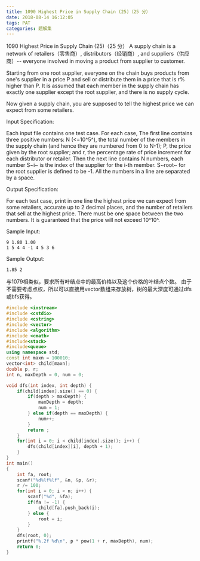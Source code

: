 ```yaml
---
title: 1090 Highest Price in Supply Chain (25)（25 分）
date: 2018-08-14 16:12:05
tags: PAT
categories: 题解集
---
```


1090 Highest Price in Supply Chain (25)（25 分）
A supply chain is a network of retailers（零售商）, distributors（经销商）, and suppliers（供应商）-- everyone involved in moving a product from supplier to customer.

Starting from one root supplier, everyone on the chain buys products from one's supplier in a price P and sell or distribute them in a price that is r% higher than P. It is assumed that each member in the supply chain has exactly one supplier except the root supplier, and there is no supply cycle.

Now given a supply chain, you are supposed to tell the highest price we can expect from some retailers.

Input Specification:

Each input file contains one test case. For each case, The first line contains three positive numbers: N (<=10^5^), the total number of the members in the supply chain (and hence they are numbered from 0 to N-1); P, the price given by the root supplier; and r, the percentage rate of price increment for each distributor or retailer. Then the next line contains N numbers, each number S~i~ is the index of the supplier for the i-th member. S~root~ for the root supplier is defined to be -1. All the numbers in a line are separated by a space.

Output Specification:

For each test case, print in one line the highest price we can expect from some retailers, accurate up to 2 decimal places, and the number of retailers that sell at the highest price. There must be one space between the two numbers. It is guaranteed that the price will not exceed 10^10^.

Sample Input:
```
9 1.80 1.00
1 5 4 4 -1 4 5 3 6
```
Sample Output:
```
1.85 2
```
与1079相类似，要求所有叶结点中的最高价格以及这个价格的叶结点个数。
由于不需要考虑点权，所以可以直接用vector数组来存放树，树的最大深度可通过dfs或bfs获得。
```cpp
#include <iostream>
#include <cstdio>
#include <cstring>
#include <vector>
#include <algorithm>
#include <cmath>
#include<stack>
#include<queue>
using namespace std;
const int maxn = 100010;
vector<int> child[maxn];
double p, r;
int n, maxDepth = 0, num = 0;

void dfs(int index, int depth) {
    if(child[index].size() == 0) {
        if(depth > maxDepth) {
            maxDepth = depth;
            num = 1;
        } else if(depth == maxDepth) {
            num++;
        }
        return ;
    }
    for(int i = 0; i < child[index].size(); i++) {
        dfs(child[index][i], depth + 1);
    }
}
int main()
{
    int fa, root;
    scanf("%d%lf%lf", &n, &p, &r);
    r /= 100;
    for(int i = 0; i < n; i++) {
        scanf("%d", &fa);
        if(fa != -1) {
            child[fa].push_back(i);
        } else {
            root = i;
        }
    }
    dfs(root, 0);
    printf("%.2f %d\n", p * pow(1 + r, maxDepth), num);
    return 0;
}

```